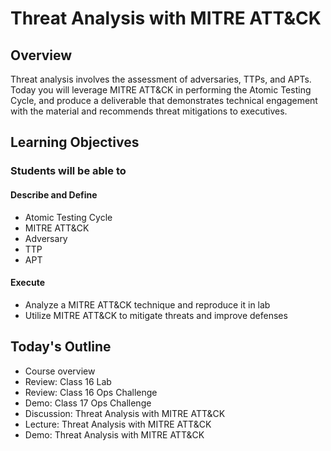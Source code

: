 # Threat Analysis with MITRE ATT&CK

## Overview

Threat analysis involves the assessment of adversaries, TTPs, and APTs. Today you will leverage MITRE ATT&CK in performing the Atomic Testing Cycle, and produce a deliverable that demonstrates technical engagement with the material and recommends threat mitigations to executives.

## Learning Objectives

### Students will be able to

#### Describe and Define

- Atomic Testing Cycle
- MITRE ATT&CK
- Adversary
- TTP
- APT

#### Execute

- Analyze a MITRE ATT&CK technique and reproduce it in lab
- Utilize MITRE ATT&CK to mitigate threats and improve defenses

## Today's Outline

- Course overview
- Review: Class 16 Lab
- Review: Class 16 Ops Challenge
- Demo: Class 17 Ops Challenge
- Discussion: Threat Analysis with MITRE ATT&CK 
- Lecture: Threat Analysis with MITRE ATT&CK
- Demo: Threat Analysis with MITRE ATT&CK

